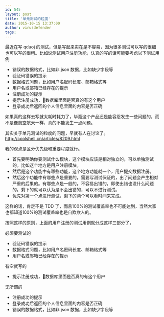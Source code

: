 ```yaml
---
id: 545
layout: post
title: '单元测试的粒度'
date: 2015-10-15 13:37:00
author: virusdefender
tags: 
---
```


最近在写 qduoj 的测试，但是写起来实在是不容易，因为很多测试可以写的很细也可以写的很粗。比如说测试用户注册功能，认真的写的话可能要考虑以下测试用例

 - 错误的数据格式，比如非 json 数据，比如缺少字段等
 - 验证码错误的提示
 - 数据格式问题，比如用户名密码长度、邮箱格式等
 - 用户名或邮箱已经存在的提示
 - 注册成功的提示
 - 提示注册成功，数据库里面是否真的有这个用户
 - 登录成功后返回的个人信息里面的内容是否正确

如果真的这样去写就太耗时耗力了，毕竟这个产品还是能容忍发生一些问题的，而不是像航空航天一样，真的不能发生一点问题。

其实关于单元测试的粒度的问题，早就有人在讨论了。 http://coolshell.cn/articles/8209.html 

我的观点是区分优先级和重要程度就行。

 - 首先要明确你要测试什么模块，这个模块应该是相对独立的，可以单独测试的。比如这个地方是用户注册模块。
 - 然后是这个功能中有哪些功能，这个地方功能就一个，用户提交数据注册。
 - 然后这个功能中有哪些点是重要的，需要写测试保证的，出了问题会产生相对严重的后果的。有哪些点是一般的，不容易出错的，即使出错也没什么问题的。剩下的就可以认为是不会出错的，可以不进行测试。
 - 优先对第一个点进行测试，剩下的两个可以看时间来完成。

这样的话，肯定不是 TDD 了，而且100%的测试覆盖率也不可能达到，当然大家也都知道100%的测试覆盖率也是自欺欺人的。

按照这样的原则，上面的用户注册的测试用例就分成这样三部分了，

必须要测试的

 - 验证码错误的提示
 - 数据格式问题，比如用户名密码长度、邮箱格式等
 - 用户名或邮箱已经存在的提示

有空就写的
 - 提示注册成功，数据库里面是否真的有这个用户

无所谓的
 - 注册成功的提示
 - 登录成功后返回的个人信息里面的内容是否正确
 - 错误的数据格式，比如非 json 数据，比如缺少字段等